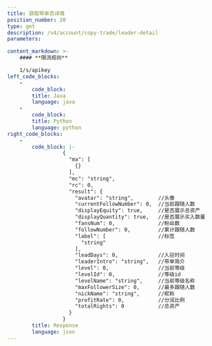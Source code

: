 ```yaml
---
title: 获取带单员详情
position_number: 20
type: get
description: /v4/account/copy-trade/leader-detail
parameters:

content_markdown: >-
    #### **限流规则**

    1/s/apikey
left_code_blocks:
    -
        code_block:
        title: Java
        language: java
    -
        code_block:
        title: Python
        language: python
right_code_blocks:
    -
        code_block: |-
                  {
                    "ma": [
                      {}
                    ],
                    "mc": "string",
                    "rc": 0,
                    "result": {
                      "avatar": "string",        //头像
                      "currentFollowNumber": 0,  //当前跟随人数
                      "displayEquity": true,     //是否展示总资产
                      "displayQuantity": true,   //是否展示买入数量
                      "fansNum": 0,              //粉丝数
                      "followNumber": 0,         //累计跟随人数
                      "label": [                 //标签
                        "string"
                      ],
                      "leadDays": 0,             //入驻时间
                      "leaderIntro": "string",   //带单简介
                      "level": 0,                //当前等级
                      "levelId": 0,              //等级id
                      "levelName": "string",     //当前等级名称
                      "maxFollowerSize": 0,      //最多跟随人数
                      "nickName": "string",      //昵称
                      "profitRate": 0,           //分润比例
                      "totalRights": 0           //总资产
                    }
                  }
        title: Response
        language: json
---
```

